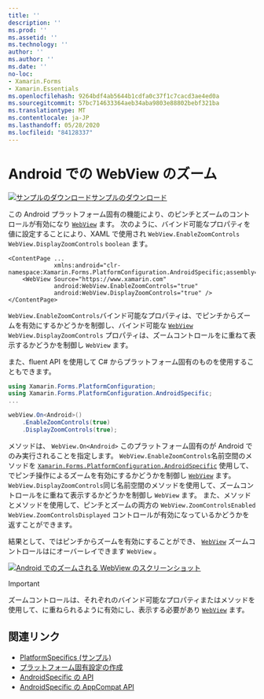 ```yaml
---
title: ''
description: ''
ms.prod: ''
ms.assetid: ''
ms.technology: ''
author: ''
ms.author: ''
ms.date: ''
no-loc:
- Xamarin.Forms
- Xamarin.Essentials
ms.openlocfilehash: 9264bdf4ab5644b1cdfa0c37f1c7cacd3ae4ed0a
ms.sourcegitcommit: 57bc714633364aeb34aba9803e88802bebf321ba
ms.translationtype: MT
ms.contentlocale: ja-JP
ms.lasthandoff: 05/28/2020
ms.locfileid: "84128337"
---
```

# <a name="webview-zoom-on-android"></a>Android での WebView のズーム

[![サンプルのダウンロード](~/media/shared/download.png)サンプルのダウンロード](https://docs.microsoft.com/samples/xamarin/xamarin-forms-samples/userinterface-platformspecifics)

この Android プラットフォーム固有の機能により、のピンチとズームのコントロールが有効になり [`WebView`](xref:Xamarin.Forms.WebView) ます。 次のように、バインド可能なプロパティを値に設定することにより、XAML で使用され `WebView.EnableZoomControls` `WebView.DisplayZoomControls` `boolean` ます。

```xaml
<ContentPage ...
             xmlns:android="clr-namespace:Xamarin.Forms.PlatformConfiguration.AndroidSpecific;assembly=Xamarin.Forms.Core">
    <WebView Source="https://www.xamarin.com"
             android:WebView.EnableZoomControls="true"
             android:WebView.DisplayZoomControls="true" />
</ContentPage>
```

`WebView.EnableZoomControls`バインド可能なプロパティは、でピンチからズームを有効にするかどうかを制御し、バインド可能な [`WebView`](xref:Xamarin.Forms.WebView) `WebView.DisplayZoomControls` プロパティは、ズームコントロールをに重ねて表示するかどうかを制御し `WebView` ます。

また、fluent API を使用して C# からプラットフォーム固有のものを使用することもできます。

```csharp
using Xamarin.Forms.PlatformConfiguration;
using Xamarin.Forms.PlatformConfiguration.AndroidSpecific;
...

webView.On<Android>()
    .EnableZoomControls(true)
    .DisplayZoomControls(true);
```

メソッドは、 `WebView.On<Android>` このプラットフォーム固有のが Android でのみ実行されることを指定します。 `WebView.EnableZoomControls`名前空間のメソッドを [`Xamarin.Forms.PlatformConfiguration.AndroidSpecific`](xref:Xamarin.Forms.PlatformConfiguration.AndroidSpecific) 使用して、でピンチ操作によるズームを有効にするかどうかを制御し [`WebView`](xref:Xamarin.Forms.WebView) ます。 `WebView.DisplayZoomControls`同じ名前空間のメソッドを使用して、ズームコントロールをに重ねて表示するかどうかを制御し `WebView` ます。 また、メソッドとメソッドを使用して、ピンチとズームの両方の `WebView.ZoomControlsEnabled` `WebView.ZoomControlsDisplayed` コントロールが有効になっているかどうかを返すことができます。

結果として、ではピンチからズームを有効にすることができ、 [`WebView`](xref:Xamarin.Forms.WebView) ズームコントロールはにオーバーレイできます `WebView` 。

[![Android でのズームされる WebView のスクリーンショット](webview-zoom-controls-images/webview-zoom.png "拡大した WebView")](webview-zoom-controls-images/webview-zoom-large.png#lightbox "拡大した WebView")

> [!IMPORTANT]
> ズームコントロールは、それぞれのバインド可能なプロパティまたはメソッドを使用して、に重ねられるように有効にし、表示する必要があり [`WebView`](xref:Xamarin.Forms.WebView) ます。

## <a name="related-links"></a>関連リンク

- [PlatformSpecifics (サンプル)](https://docs.microsoft.com/samples/xamarin/xamarin-forms-samples/userinterface-platformspecifics)
- [プラットフォーム固有設定の作成](~/xamarin-forms/platform/platform-specifics/index.md#creating-platform-specifics)
- [AndroidSpecific の API](xref:Xamarin.Forms.PlatformConfiguration.AndroidSpecific)
- [AndroidSpecific の AppCompat API](xref:Xamarin.Forms.PlatformConfiguration.AndroidSpecific.AppCompat)
